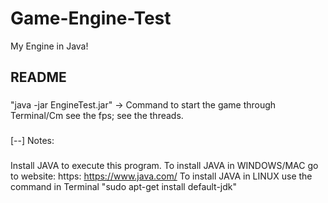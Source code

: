 # Game-Engine-Test
My Engine in Java!


## README ##
###
"java -jar EngineTest.jar" -> Command to start the game through Terminal/Cm
see the fps;
see the threads.
###
[--]
Notes: 
###
Install JAVA to execute this program.
To install JAVA in WINDOWS/MAC go to website: https: https://www.java.com/
To install JAVA in LINUX use the command in Terminal "sudo apt-get install default-jdk"
